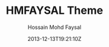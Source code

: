 ---
title: "HMFAYSAL Theme"
github: https://github.com/hmfaysal/Jekyll-HMFAYSAL-Theme
demo: http://hmfaysal.github.io/Jekyll-HMFAYSAL-Theme/
author: Hossain Mohd Faysal

ssg:
  - Jekyll
cms:
  - No Cms
date: 2013-12-13T19:21:10Z
github_branch: master
description: "A Bold Theme for Jekyll. See demo at"
stale: true
---